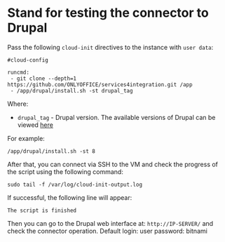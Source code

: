 # Stand for testing the connector to Drupal

Pass the following `cloud-init` directives to the instance with `user data`:
```
#cloud-config

runcmd:
 - git clone --depth=1 https://github.com/ONLYOFFICE/services4integration.git /app
 - /app/drupal/install.sh -st drupal_tag
```

Where:
 - `drupal_tag` - Drupal version. The available versions of Drupal can be viewed [here](https://hub.docker.com/r/bitnami/drupal/tags)

For example:
```
/app/drupal/install.sh -st 8
```

After that, you can connect via SSH to the VM and check the progress of the script using the following command:
```
sudo tail -f /var/log/cloud-init-output.log
```

If successful, the following line will appear:
``` 
The script is finished
```
Then you can go to the Drupal web interface at: `http://IP-SERVER/` and check the connector operation. Default login: user password: bitnami
